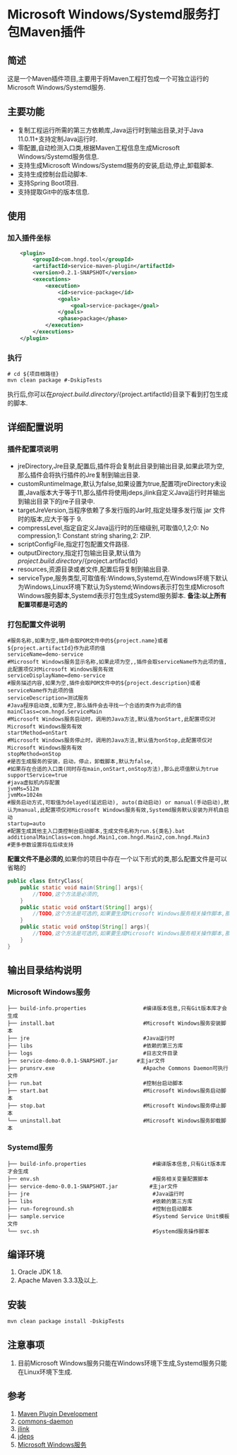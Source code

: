 # Microsoft Windows/Systemd服务打包Maven插件
## 简述
这是一个Maven插件项目,主要用于将Maven工程打包成一个可独立运行的Microsoft Windows/Systemd服务.
## 主要功能
- 复制工程运行所需的第三方依赖库,Java运行时到输出目录,对于Java 11.0.11+支持定制Java运行时.
- 零配置,自动检测入口类,根据Maven工程信息生成Microsoft Windows/Systemd服务信息.
- 支持生成Microsoft Windows/Systemd服务的安装,启动,停止,卸载脚本.
- 支持生成控制台启动脚本.
- 支持Spring Boot项目.
- 支持提取Git中的版本信息.
## 使用
### 加入插件坐标
```xml
    <plugin>
        <groupId>com.hngd.tool</groupId>
        <artifactId>service-maven-plugin</artifactId>
        <version>0.2.1-SNAPSHOT</version>
        <executions>
            <execution>
                <id>service-package</id>
                <goals>
                    <goal>service-package</goal>
                </goals>
                <phase>package</phase>
            </execution>
        </executions>
    </plugin>
```
### 执行
```shell
# cd ${项目根路径}
mvn clean package #-DskipTests
```
执行后,你可以在${project.build.directory}/${project.artifactId}目录下看到打包生成的脚本.
## 详细配置说明
### 插件配置项说明
- jreDirectory,Jre目录,配置后,插件将会复制此目录到输出目录,如果此项为空,那么插件会将执行插件的Jre复制到输出目录.
- customRuntimeImage,默认为false,如果设置为true,配置项jreDirectory未设置,Java版本大于等于11,那么插件将使用jdeps,jlink自定义Java运行时并输出到输出目录下的jre子目录中.
- targetJreVersion,当程序依赖了多发行版的Jar时,指定处理多发行版 jar 文件时的版本,应大于等于 9.
- compressLevel,指定自定义Java运行时的压缩级别,可取值0,1,2;0: No compression,1: Constant string sharing,2: ZIP.
- scriptConfigFile,指定打包配置文件路径.
- outputDirectory,指定打包输出目录,默认值为${project.build.directory}/${project.artifactId}
- resources,资源目录或者文件,配置后将复制到输出目录.
- serviceType,服务类型,可取值有:Windows,Systemd,在Windows环境下默认为Windows,Linux环境下默认为Systemd;Windows表示打包生成Microsoft Windows服务脚本,Systemd表示打包生成Systemd服务脚本.
**备注:以上所有配置项都是可选的**
### 打包配置文件说明
```properties
#服务名称,如果为空,插件会取POM文件中的${project.name}或者${project.artifactId}作为此项的值
serviceName=demo-service        
#Microsoft Windows服务显示名称,如果此项为空,,插件会取serviceName作为此项的值,此配置项仅对Microsoft Windows服务有效
serviceDisplayName=demo-service
#服务描述内容,如果为空,插件会取POM文件中的${project.description}或者serviceName作为此项的值
serviceDescription=测试服务
#Java程序启动类,如果为空,那么插件会去寻找一个合适的类作为此项的值
mainClass=com.hngd.ServiceMain
#Microsoft Windows服务启动时，调用的Java方法,默认值为onStart,此配置项仅对Microsoft Windows服务有效
startMethod=onStart     
#Microsoft Windows服务停止时，调用的Java方法,默认值为onStop,此配置项仅对Microsoft Windows服务有效
stopMethod=onStop
#是否生成服务的安装，启动，停止，卸载脚本,默认为false,
#如果存在合适的入口类(同时存在main,onStart,onStop方法),那么此项值默认为true
supportService=true
#java虚拟机内存配置
jvmMs=512m
jvmMx=1024m
#服务启动方式,可取值为delayed(延迟启动), auto(自动启动) or manual(手动启动),默认为manual,此配置项仅对Microsoft Windows服务有效,Systemd服务默认安装为开机自启动
startup=auto
#配置生成其他主入口类控制台启动脚本,生成文件名称为run.${类名}.bat
additionalMainClass=com.hngd.Main1,com.hngd.Main2,com.hngd.Main3
#更多参数设置将在后续支持
```
**配置文件不是必须的**,如果你的项目中存在一个以下形式的类,那么配置文件是可以省略的
```java
public class EntryClass{
    public static void main(String[] args){
        //TODO,这个方法是必须的,
    }
    public static void onStart(String[] args){
        //TODO,这个方法是可选的,如果要生成Microsoft Windows服务相关操作脚本,那么这个方法是必须的
    }
    public static void onStop(String[] args){
        //TODO,这个方法是可选的,如果要生成Microsoft Windows服务相关操作脚本,那么这个方法是必须的
    }
}
```
## 输出目录结构说明
### Microsoft Windows服务

```shell
├── build-info.properties                  #编译版本信息,只有Git版本库才会生成
├── install.bat                            #Microsoft Windows服务安装脚本
├── jre                                    #Java运行时
├── libs                                   #依赖的第三方库
├── logs                                   #日志文件目录
├── service-demo-0.0.1-SNAPSHOT.jar      #主jar文件
├── prunsrv.exe                            #Apache Commons Daemon可执行文件
├── run.bat                                #控制台启动脚本
├── start.bat                              #Microsoft Windows服务启动脚本
├── stop.bat                               #Microsoft Windows服务停止脚本
└── uninstall.bat                          #Microsoft Windows服务卸载脚本
```
### Systemd服务
```shell
├── build-info.properties                     #编译版本信息,只有Git版本库才会生成
├── env.sh                                    #服务相关变量配置脚本
├── service-demo-0.0.1-SNAPSHOT.jar          #主jar文件
├── jre                                       #Java运行时
├── libs                                      #依赖的第三方库
├── run-foreground.sh                         #控制台启动脚本
├── sample.service                            #Systemd Service Unit模板文件
└── svc.sh                                    #Systemd服务操作脚本
```
## 编译环境
1. Oracle JDK 1.8.
2. Apache Maven 3.3.3及以上.
## 安装
```shell
mvn clean package install -DskipTests
```
## 注意事项
1. 目前Microsoft Windows服务只能在Windows环境下生成,Systemd服务只能在Linux环境下生成.
## 参考
1. [Maven Plugin Development](https://maven.apache.org/plugin-developers/index.html)
2. [commons-daemon]( http://commons.apache.org/proper/commons-daemon/procrun.html )
3. [jlink]( https://docs.oracle.com/en/java/javase/17/docs/specs/man/jlink.html )
4. [jdeps]( https://docs.oracle.com/en/java/javase/17/docs/specs/man/jdeps.html )
5. [Microsoft Windows服务](https://docs.microsoft.com/zh-cn/dotnet/framework/windows-services/)